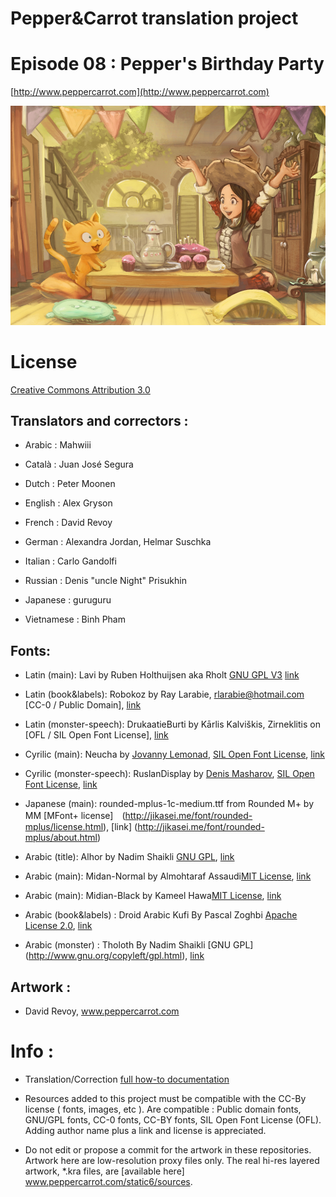 # Pepper&Carrot translation project
# Episode 08 : Pepper's Birthday Party

[http://www.peppercarrot.com](http://www.peppercarrot.com)

![alt tag](gfx_Pepper-and-Carrot_by-David-Revoy_E08.png)


License
=======

[Creative Commons Attribution 3.0](https://creativecommons.org/licenses/by/3.0/)

## Translators and correctors :

* Arabic     : Mahwiii

* Català     : Juan José Segura

* Dutch      : Peter Moonen

* English    : Alex Gryson

* French     : David Revoy

* German     : Alexandra Jordan, Helmar Suschka

* Italian    : Carlo Gandolfi

* Russian    : Denis "uncle Night" Prisukhin

* Japanese   : guruguru

* Vietnamese : Binh Pham


## Fonts:

* Latin (main): Lavi by Ruben Holthuijsen aka Rholt [GNU GPL V3](http://www.gnu.org/copyleft/gpl.html) [link](http://www.dafont.com/lavi.font)

* Latin (book&labels): Robokoz  by Ray Larabie, rlarabie@hotmail.com [CC-0 / Public Domain], [link](http://dafont.me/view_file/175/UmVhZF9NZS50eHQ=/read_me.txt)

* Latin (monster-speech): DrukaatieBurti  by Kārlis Kalviškis, Zirneklitis on [OFL / SIL Open Font License], [link](http://openfontlibrary.org/en/font/drukaatieburti)

* Cyrilic (main): Neucha by [Jovanny Lemonad](https://plus.google.com/115426726897976242009/about), [SIL Open Font License](http://scripts.sil.org/OFL), [link](https://www.google.com/fonts/specimen/Neucha)

* Cyrilic (monster-speech): RuslanDisplay by [Denis Masharov](https://plus.google.com/106558435145097149719/about), [SIL Open Font License](http://scripts.sil.org/OFL), [link](https://www.google.com/fonts/specimen/Ruslan+Display)

* Japanese (main): rounded-mplus-1c-medium.ttf from Rounded M+ by MM [MFont+ license]　(http://jikasei.me/font/rounded-mplus/license.html), [link] (http://jikasei.me/font/rounded-mplus/about.html)

* Arabic (title): Alhor by Nadim Shaikli [GNU GPL](http://www.gnu.org/copyleft/gpl.html), [link](http://openfontlibrary.org/en/font/alhor)

* Arabic (main): Midan-Normal by Almohtaraf Assaudi[MIT License](http://opensource.org/licenses/mit-license.php), [link](http://openfontlibrary.org/en/font/midan-normal)

* Arabic (main): Midian-Black by Kameel Hawa[MIT License](http://opensource.org/licenses/mit-license.php), [link](http://openfontlibrary.org/en/font/midan-black)

* Arabic (book&labels) : Droid Arabic Kufi By Pascal Zoghbi [Apache License 2.0]( http://www.apache.org/licenses/LICENSE-2.0), [link]( http://www.fontsc.com/font/droid-arabic-kufi)

* Arabic (monster) : Tholoth By Nadim Shaikli [GNU GPL] (http://www.gnu.org/copyleft/gpl.html), [link](http://openfontlibrary.org/en/font/tholoth)


## Artwork :

* David Revoy, www.peppercarrot.com


Info :
=======

- Translation/Correction [full how-to documentation](http://www.peppercarrot.com/fr/article267/how-to-add-a-translation-or-a-correction)

- Resources added to this project must be compatible with the CC-By license ( fonts, images, etc ). Are compatible : Public domain fonts, GNU/GPL fonts, CC-0 fonts, CC-BY fonts, SIL Open Font License (OFL). Adding author name plus a link and license is appreciated.

- Do not edit or propose a commit for the artwork in these repositories. Artwork here are low-resolution proxy files only. The real hi-res layered artwork,  *.kra files, are [available here] www.peppercarrot.com/static6/sources.
